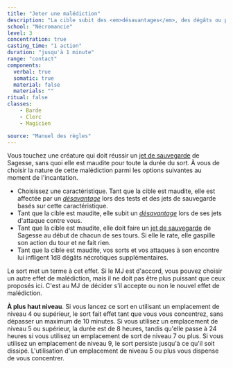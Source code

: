 ```yaml
---
title: "Jeter une malédiction"
description: "La cible subit des <em>désavantages</em>, des dégâts ou perd ses actions."
school: "Nécromancie"
level: 3
concentration: true
casting_time: "1 action"
duration: "jusqu'à 1 minute"
range: "contact"
components:
  verbal: true
  somatic: true
  material: false
  materials: ""
ritual: false
classes:
    - Barde
    - Clerc
    - Magicien

source: "Manuel des règles"
---
```

Vous touchez une créature qui doit réussir un [jet de sauvegarde](/utiliser-les-caracteristiques/#jets-de-sauvegarde) de Sagesse, sans quoi elle est maudite pour toute la durée du sort. À vous de choisir la nature de cette malédiction parmi les options suivantes au moment de l'incantation.
* Choisissez une caractéristique. Tant que la cible est maudite, elle est affectée par un [_désavantage_](/utiliser-les-caracteristiques/#avantage-et-desavantage) lors des tests et des jets de sauvegarde basés sur cette caractéristique.
* Tant que la cible est maudite, elle subit un [_désavantage_](/utiliser-les-caracteristiques/#avantage-et-desavantage) lors de ses jets d'attaque contre vous.
* Tant que la cible est maudite, elle doit faire un [jet de sauvegarde](/utiliser-les-caracteristiques/#jets-de-sauvegarde) de Sagesse au début de chacun de ses tours. Si elle le rate, elle gaspille son action du tour et ne fait rien.
* Tant que la cible est maudite, vos sorts et vos attaques à son encontre lui infligent 1d8 dégâts nécrotiques supplémentaires.

Le sort <ST s="lever-une-malediction"/> met un terme à cet effet. Si le MJ est d'accord, vous pouvez choisir un autre effet de malédiction, mais il ne doit pas être plus puissant que ceux proposés ici. C'est au MJ de décider s'il accepte ou non le nouvel effet de malédiction.

**À plus haut niveau**. Si vous lancez ce sort en utilisant un emplacement de niveau 4 ou supérieur, le sort fait effet tant que vous vous concentrez, sans dépasser un maximum de 10 minutes. Si vous utilisez un emplacement de niveau 5 ou supérieur, la durée est de 8 heures, tandis qu'elle passe à 24 heures si vous utilisez un emplacement de sort de niveau 7 ou plus. Si vous utilisez un emplacement de niveau 9, le sort persiste jusqu'à ce qu'il soit dissipé. L'utilisation d'un emplacement de niveau 5 ou plus vous dispense de vous concentrer.
